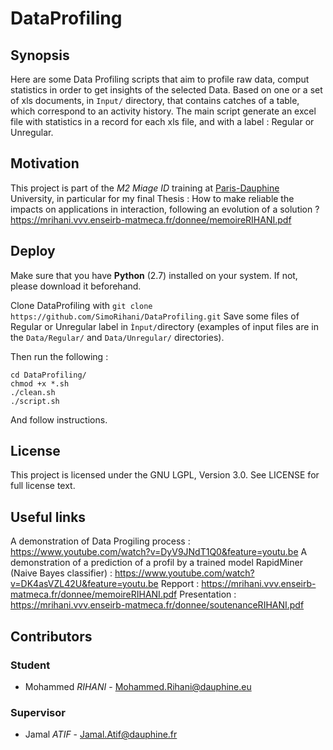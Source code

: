 # DataProfiling

 ## Synopsis

 Here are some Data Profiling scripts that aim to profile raw data, comput statistics in order to get insights of the selected Data.
 Based on one or a set of xls documents, in `Input/` directory, that contains catches of a table, which correspond to an activity history.  The main script generate an excel file with statistics in a record for each xls file, and with a label : Regular or Unregular.


 ## Motivation

 This project is part of the *M2 Miage ID* training at [Paris-Dauphine][] University, in particular for my final Thesis : How to make reliable the impacts on applications in interaction, following an evolution of a solution ?  https://mrihani.vvv.enseirb-matmeca.fr/donnee/memoireRIHANI.pdf      


 ## Deploy

 Make sure that you have **Python** (2.7) installed on your system. If not, please download it beforehand.  

 Clone DataProfiling with `git clone https://github.com/SimoRihani/DataProfiling.git`
 Save some files of Regular or Unregular label in `Ìnput/`directory (examples of input files are in the `Data/Regular/` and `Data/Unregular/` directories).

 Then run the following :

    cd DataProfiling/
    chmod +x *.sh
    ./clean.sh
    ./script.sh

 And follow instructions.

 ## License

 This project is licensed under the GNU LGPL, Version 3.0. See LICENSE for full license text.
 
 ## Useful links
 
A demonstration of Data Progiling process : https://www.youtube.com/watch?v=DyV9JNdT1Q0&feature=youtu.be 
A demonstration of a prediction of a profil by a trained model RapidMiner (Naive Bayes classifier) : https://www.youtube.com/watch?v=DK4asVZL42U&feature=youtu.be
Repport : https://mrihani.vvv.enseirb-matmeca.fr/donnee/memoireRIHANI.pdf
Presentation : https://mrihani.vvv.enseirb-matmeca.fr/donnee/soutenanceRIHANI.pdf

 ## Contributors

 ### Student

 - Mohammed *RIHANI* - Mohammed.Rihani@dauphine.eu

 ### Supervisor

 - Jamal *ATIF* - Jamal.Atif@dauphine.fr



 [Paris-Dauphine]: http://www.dauphine.fr/fr/index.html
